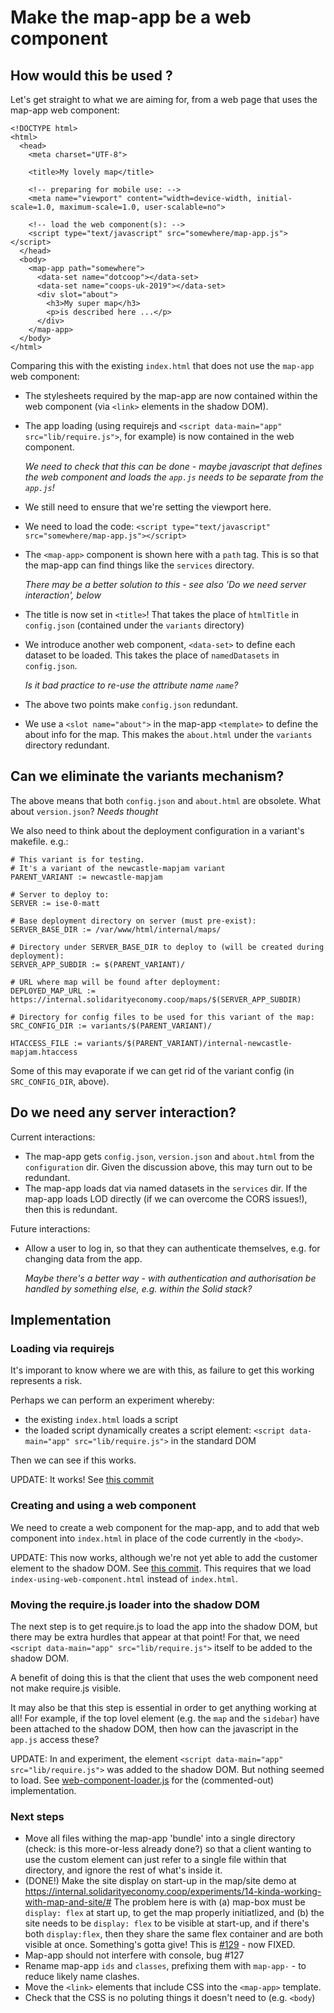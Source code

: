 # Make the map-app be a web component

## How would this be used ?
Let's get straight to what we are aiming for, from a web page that uses the map-app web component:

```
<!DOCTYPE html>
<html>
  <head>
    <meta charset="UTF-8">

    <title>My lovely map</title>

    <!-- preparing for mobile use: -->
    <meta name="viewport" content="width=device-width, initial-scale=1.0, maximum-scale=1.0, user-scalable=no">

    <!-- load the web component(s): -->
    <script type="text/javascript" src="somewhere/map-app.js"></script>
  </head>
  <body>
    <map-app path="somewhere">
      <data-set name="dotcoop"></data-set>
      <data-set name="coops-uk-2019"></data-set>
      <div slot="about">
        <h3>My super map</h3>
        <p>is described here ...</p>
      </div>
    </map-app>
  </body>
</html>
```
Comparing this with the existing `index.html` that does not use the `map-app` web component:
- The stylesheets required by the map-app are now contained within the web component (via `<link>` elements in the shadow DOM).
- The app loading (using requirejs and `<script data-main="app" src="lib/require.js">`, for example) is now contained in the web component.

  *We need to check that this can be done - maybe javascript that defines the web component and loads the `app.js` needs to be separate from the `app.js`!*
- We still need to ensure that we're setting the viewport here.
- We need to load the code: `<script type="text/javascript" src="somewhere/map-app.js"></script>`
- The `<map-app>` component is shown here with a `path` tag. This is so that the map-app can find things like the `services` directory.

  *There may be a better solution to this - see also 'Do we need server interaction', below*
- The title is now set in `<title>`! That takes the place of `htmlTitle` in `config.json` (contained under the `variants` directory)
- We introduce another web component, `<data-set>` to define each dataset to be loaded. This takes the place of `namedDatasets` in `config.json`.

  *Is it bad practice to re-use the attribute name `name`?*
- The above two points make `config.json` redundant.
- We use a `<slot name="about">` in the map-app `<template>` to define the about info for the map. This makes the `about.html` under the `variants` directory redundant.

## Can we eliminate the variants mechanism?

The above means that both `config.json` and `about.html` are obsolete. 
What about `version.json`? *Needs thought*

We also need to think about the deployment configuration in a variant's makefile. e.g.:
```
# This variant is for testing.
# It's a variant of the newcastle-mapjam variant
PARENT_VARIANT := newcastle-mapjam

# Server to deploy to:
SERVER := ise-0-matt

# Base deployment directory on server (must pre-exist):
SERVER_BASE_DIR := /var/www/html/internal/maps/

# Directory under SERVER_BASE_DIR to deploy to (will be created during deployment):
SERVER_APP_SUBDIR := $(PARENT_VARIANT)/

# URL where map will be found after deployment:
DEPLOYED_MAP_URL := https://internal.solidarityeconomy.coop/maps/$(SERVER_APP_SUBDIR)

# Directory for config files to be used for this variant of the map:
SRC_CONFIG_DIR := variants/$(PARENT_VARIANT)/

HTACCESS_FILE := variants/$(PARENT_VARIANT)/internal-newcastle-mapjam.htaccess
``` 
Some of this may evaporate if we can get rid of the variant config (in `SRC_CONFIG_DIR`, above).

## Do we need any server interaction?

Current interactions:
- The map-app gets `config.json`, `version.json` and `about.html` from the `configuration` dir.
  Given the discussion above, this may turn out to be redundant.
- The map-app loads dat via named datasets in the `services` dir.
  If the map-app loads LOD directly (if we can overcome the CORS issues!), then this is redundant.

Future interactions:
- Allow a user to log in, so that they can authenticate themselves, e.g.  for changing data from the app. 

  *Maybe there's a better way - with authentication and authorisation be handled by something else, e.g. within the Solid stack?*

## Implementation

### Loading via requirejs

It's imporant to know where we are with this, as failure to get this working represents a risk.

Perhaps we can perform an experiment whereby:
- the existing `index.html` loads a script
- the loaded script dynamically creates a script element:  `<script data-main="app" src="lib/require.js">` in the standard DOM

Then we can see if this works.

UPDATE: It works! See [this commit](https://github.com/SolidarityEconomyAssociation/open-data-and-maps/commit/2ddaa658b3fb2b2c377d0e3ba8b37b2ac6e953c9)

### Creating and using a web component

We need to create a web component for the map-app, and to add that web component into `index.html` in place of the code currently in the `<body>`.

UPDATE: This now works, although we're not yet able to add the customer element to the shadow DOM. See [this commit](https://github.com/SolidarityEconomyAssociation/open-data-and-maps/commit/e66b8a4e4f4ec4fc665f67023f6dcf0c98ae5315).
This requires that we load `index-using-web-component.html` instead of `index.html`.

### Moving the require.js loader into the shadow DOM

The next step is to get require.js to load the app into the shadow DOM, but there may be extra hurdles that appear at that point! For that, we need `<script data-main="app" src="lib/require.js">` itself to be added to the shadow DOM.

A benefit of doing this is that the client that uses the web component need not make require.js visible.

It may also be that this step is essential in order to get anything working at all! For example, if the top lovel element (e.g. the `map` and the `sidebar`) have been attached to the shadow DOM, then how can the javascript in the `app.js` access these?

UPDATE: In and experiment, the element `<script data-main="app" src="lib/require.js">` was added to the shadow DOM. 
But nothing seemed to load.
See [web-component-loader.js](https://github.com/SolidarityEconomyAssociation/open-data-and-maps/blob/web-component/map-app/www/web-component-loader.js) for the (commented-out) implementation.

### Next steps

- Move all files withing the map-app 'bundle' into a single directory (check: is this more-or-less already done?) so that a client wanting to use the <map-app> custom element can just refer to a single file within that directory, and ignore the rest of what's inside it.
- (DONE!) Make the site display on start-up in the map/site demo at https://internal.solidarityeconomy.coop/experiments/14-kinda-working-with-map-and-site/# 
  The problem here is with (a) map-box must be `display: flex` at start up, to get the map properly initiatlized, and (b) the site needs to be `display: flex` to be visible at start-up, and if there's both `display:flex`, then they share the same flex container and are both visible at once. Something's gotta give! This is [#129](https://github.com/SolidarityEconomyAssociation/open-data-and-maps/issues/129) - now FIXED.
- Map-app should not interfere with console, bug #127
- Rename map-app `ids` and `classes`, prefixing them with `map-app-` - to reduce likely name clashes.
- Move the `<link>` elements that include CSS into the `<map-app>` template.
- Check that the CSS is no poluting things it doesn't need to (e.g. `<body`)
